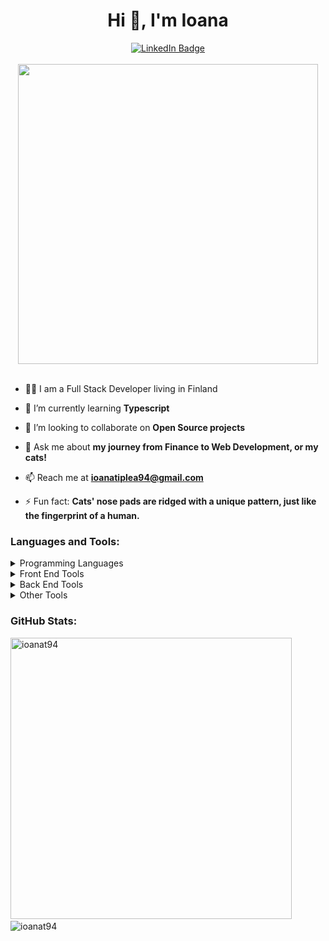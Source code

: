 <h1 align="center">Hi 👋, I'm Ioana</h1>
<div align="center">
  <a href="https://www.linkedin.com/in/ioana-tiplea/">
    <img src="https://img.shields.io/badge/LinkedIn-blue?style=for-the-badge&logo=linkedin&logoColor=white" alt="LinkedIn Badge"/>
  </a>
</div>
<br />

<div align="center"><img src="https://i.pinimg.com/originals/e4/26/70/e426702edf874b181aced1e2fa5c6cde.gif" width="480"/></div>
<br />

- 👨‍💻 I am a Full Stack Developer living in Finland

<!-- - 🔭 I’m currently working on **[a MERN Netflix clone](https://github.com/ioanat94/netflix)** -->

- 🌱 I’m currently learning **Typescript**

- 👯 I’m looking to collaborate on **Open Source projects**

<!-- - 💻 All of my projects are available at **[my github repos](https://github.com/ioanat94?tab=repositories)** -->

- 💬 Ask me about **my journey from Finance to Web Development, or my cats!**

- 📫 Reach me at **ioanatiplea94@gmail.com**

<!-- - 📄 Take a look at my **[resume](https://drive.google.com/file/d/1k0pagk8DPZ4524SrfpQQtIuAGsoZEYkI/view?usp=sharing)** -->

- ⚡ Fun fact: **Cats' nose pads are ridged with a unique pattern, just like the fingerprint of a human.**

<h3 align="left">Languages and Tools:</h3>

<details>
  <summary>Programming Languages</summary>
    <br />
    <img src="https://cdn.jsdelivr.net/gh/devicons/devicon/icons/javascript/javascript-plain.svg" height="60px" width="60px" />&nbsp;
    <img src="https://cdn.jsdelivr.net/gh/devicons/devicon/icons/typescript/typescript-plain.svg" width="60" height="60"/>&nbsp;
</details>

<details>
  <summary>Front End Tools</summary>
    <br />
    <img src="https://cdn.jsdelivr.net/gh/devicons/devicon/icons/html5/html5-plain-wordmark.svg" height="60px" width="60px" />&nbsp;
    <img src="https://cdn.jsdelivr.net/gh/devicons/devicon/icons/css3/css3-plain-wordmark.svg" height="60px" width="60px" />&nbsp;
    <img src="https://cdn.jsdelivr.net/gh/devicons/devicon/icons/sass/sass-original.svg" height="60px" width="60px" />&nbsp;
    <img src="https://cdn.jsdelivr.net/gh/devicons/devicon/icons/materialui/materialui-original.svg" height="60px" width="60px" />&nbsp;
    <img src="https://cdn.jsdelivr.net/gh/devicons/devicon/icons/tailwindcss/tailwindcss-plain.svg" width="60" height="60"/>&nbsp;
    <img src="https://cdn.jsdelivr.net/gh/devicons/devicon/icons/react/react-original-wordmark.svg" height="60px" width="60px" />&nbsp;
    <img src="https://cdn.jsdelivr.net/gh/devicons/devicon/icons/redux/redux-original.svg" height="60px" width="60px" />&nbsp;
    <img src="https://cdn.jsdelivr.net/gh/devicons/devicon/icons/nextjs/nextjs-original.svg" width="60" height="60"/>&nbsp; 
    <img src="https://cdn.jsdelivr.net/gh/devicons/devicon/icons/figma/figma-original.svg" height="60px" width="60px" />&nbsp;
</details>

<details>
  <summary>Back End Tools</summary>
    <br />
    <img src="https://cdn.jsdelivr.net/gh/devicons/devicon/icons/nodejs/nodejs-original-wordmark.svg" height="60px" width="60px" />&nbsp;
    <img src="https://i.ibb.co/mNmmwKk/6202fcdee5ee8636a145a41b-1234.png" height="60px" width="60px" />&nbsp;
    <img src="https://cdn.worldvectorlogo.com/logos/pug.svg" alt="pug" width="60" height="60"/>&nbsp;
    <img src="https://cdn.jsdelivr.net/gh/devicons/devicon/icons/mongodb/mongodb-plain-wordmark.svg" width="60" height="60"/>&nbsp;
</details>

<details>
  <summary>Other Tools</summary>
    <br />
    <img src="https://cdn.jsdelivr.net/gh/devicons/devicon/icons/webpack/webpack-plain-wordmark.svg" width="60" height="60"/>&nbsp;
    <img src="https://cdn.jsdelivr.net/gh/devicons/devicon/icons/jest/jest-plain.svg" width="60" height="60"/>&nbsp; 
    <img src="https://cdn.jsdelivr.net/gh/devicons/devicon/icons/heroku/heroku-plain-wordmark.svg" width="60" height="60"/>&nbsp;
    <img src="https://cdn.jsdelivr.net/gh/devicons/devicon/icons/git/git-plain-wordmark.svg" width="60" height="60"/>&nbsp; 
    <img src="https://cdn.jsdelivr.net/gh/devicons/devicon/icons/github/github-original.svg" width="60" height="60" />&nbsp; 
    <img src="https://cdn.jsdelivr.net/gh/devicons/devicon/icons/firebase/firebase-plain-wordmark.svg" width="60" height="60" />&nbsp; 
    <img src="https://cdn.jsdelivr.net/gh/devicons/devicon/icons/vscode/vscode-original.svg" width="60" height="60" />&nbsp; 
</details>

<!-- <details>
  <summary>Planning to learn</summary>
    <br />
    
</details> -->

<h3 align="left">GitHub Stats:</h3>

<p float="left">
<img src="https://github-readme-stats.vercel.app/api?username=ioanat94&show_icons=true&locale=en&theme=vision-friendly-dark&count_private=true" alt="ioanat94" width="450" />&nbsp;&nbsp;
<img src="https://github-readme-stats.vercel.app/api/top-langs?username=ioanat94&show_icons=true&locale=en&layout=compact&theme=vision-friendly-dark" alt="ioanat94" /></p>
